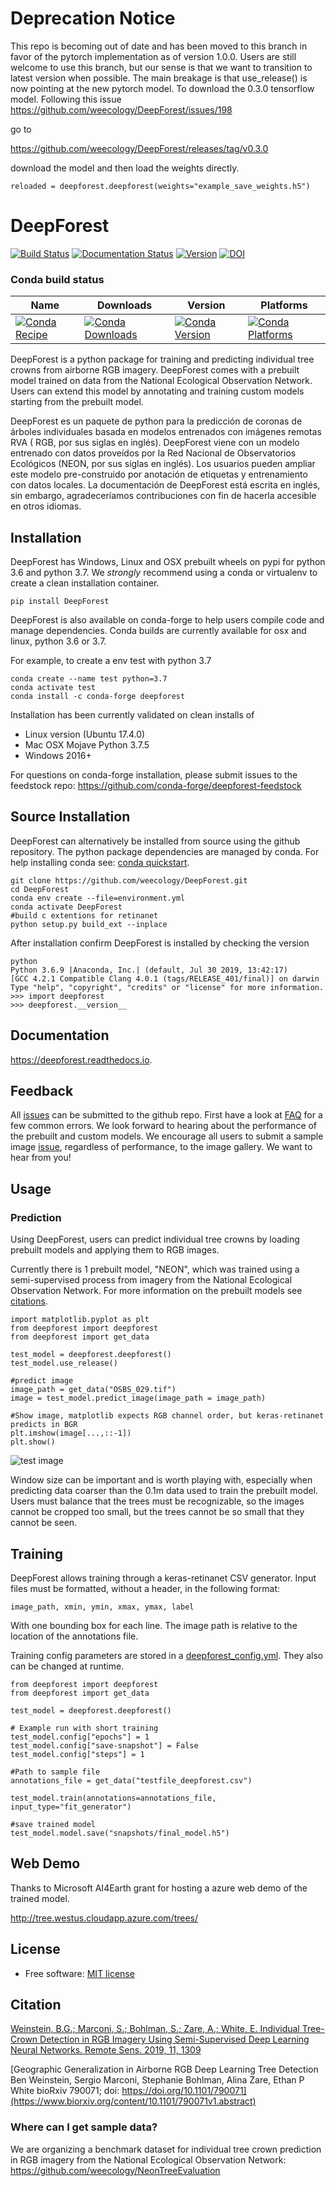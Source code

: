 # Deprecation Notice

This repo is becoming out of date and has been moved to this branch in favor of the pytorch implementation as of version 1.0.0. Users are still welcome to use this branch, but our sense is that we want to transition to latest version when possible. The main breakage is that use_release() is now pointing at the new pytorch model. To download the 0.3.0 tensorflow model. Following this issue
https://github.com/weecology/DeepForest/issues/198

go to

https://github.com/weecology/DeepForest/releases/tag/v0.3.0

download the model and then load the weights directly.

```
reloaded = deepforest.deepforest(weights="example_save_weights.h5")
```


# DeepForest

[![Build Status](https://travis-ci.org/weecology/DeepForest.svg?branch=master)](https://travis-ci.org/weecology/DeepForest)
[![Documentation Status](https://readthedocs.org/projects/deepforest/badge/?version=latest)](http://deepforest.readthedocs.io/en/latest/?badge=latest)
[![Version](https://img.shields.io/pypi/v/DeepForest.svg)](https://pypi.python.org/pypi/DeepForest)
[![DOI](https://zenodo.org/badge/DOI/10.5281/zenodo.2538143.svg)](https://doi.org/10.5281/zenodo.2538143)


### Conda build status

| Name | Downloads | Version | Platforms |
| --- | --- | --- | --- |
| [![Conda Recipe](https://img.shields.io/badge/recipe-deepforest-green.svg)](https://anaconda.org/conda-forge/deepforest) | [![Conda Downloads](https://img.shields.io/conda/dn/conda-forge/deepforest.svg)](https://anaconda.org/conda-forge/deepforest) | [![Conda Version](https://img.shields.io/conda/vn/conda-forge/deepforest.svg)](https://anaconda.org/conda-forge/deepforest) | [![Conda Platforms](https://img.shields.io/conda/pn/conda-forge/deepforest.svg)](https://anaconda.org/conda-forge/deepforest) |

DeepForest is a python package for training and predicting individual tree crowns from airborne RGB imagery. DeepForest comes with a prebuilt model trained on data from the National Ecological Observation Network. Users can extend this model by annotating and training custom models starting from the prebuilt model.

DeepForest es un paquete de python para la predicción de coronas de árboles individuales basada en modelos entrenados con imágenes remotas RVA ( RGB, por sus siglas en inglés). DeepForest viene con un modelo entrenado con datos proveídos por la Red Nacional de Observatorios Ecológicos (NEON, por sus siglas en inglés). Los usuarios pueden ampliar este modelo pre-construido por anotación de etiquetas y entrenamiento con datos locales. La documentación de DeepForest está escrita en inglés, sin embargo, agradeceríamos contribuciones con fin de hacerla accesible en otros idiomas.

## Installation

DeepForest has Windows, Linux and OSX prebuilt wheels on pypi for python 3.6 and python 3.7. We *strongly* recommend using a conda or virtualenv to create a clean installation container.

```
pip install DeepForest
```

DeepForest is also available on conda-forge to help users compile code and manage dependencies. Conda builds are currently available for osx and linux, python 3.6 or 3.7.

For example, to create a env test with python 3.7
```
conda create --name test python=3.7
conda activate test
conda install -c conda-forge deepforest
```
Installation has been currently validated on clean installs of

* Linux version (Ubuntu 17.4.0)
* Mac OSX Mojave Python 3.7.5
* Windows 2016+

For questions on conda-forge installation, please submit issues to the feedstock repo: https://github.com/conda-forge/deepforest-feedstock

## Source Installation

DeepForest can alternatively be installed from source using the github repository. The python package dependencies are managed by conda. For help installing conda see: [conda quickstart](https://docs.conda.io/projects/conda/en/latest/user-guide/install/).

```
git clone https://github.com/weecology/DeepForest.git
cd DeepForest
conda env create --file=environment.yml
conda activate DeepForest
#build c extentions for retinanet
python setup.py build_ext --inplace
```

After installation confirm DeepForest is installed by checking the version

```
python
Python 3.6.9 |Anaconda, Inc.| (default, Jul 30 2019, 13:42:17)
[GCC 4.2.1 Compatible Clang 4.0.1 (tags/RELEASE_401/final)] on darwin
Type "help", "copyright", "credits" or "license" for more information.
>>> import deepforest
>>> deepforest.__version__
```

## Documentation

https://deepforest.readthedocs.io.

## Feedback

All [issues](https://github.com/weecology/DeepForest/issues/) can be submitted to the github repo. First have a look at [FAQ](https://deepforest.readthedocs.io/en/latest/FAQ.html) for a few common errors. We look forward to hearing about the performance of the prebuilt and custom models. We encourage all users to submit a sample image [issue](https://github.com/weecology/DeepForest/issues/49), regardless of performance, to the image gallery. We want to hear from you!

## Usage

### Prediction

Using DeepForest, users can predict individual tree crowns by loading prebuilt models and applying them to RGB images.

Currently there is 1 prebuilt model, "NEON", which was trained using a semi-supervised process from imagery from the National Ecological Observation Network.
For more information on the prebuilt models see [citations](https://github.com/weecology/DeepForest#citation).

```{python}
import matplotlib.pyplot as plt
from deepforest import deepforest
from deepforest import get_data

test_model = deepforest.deepforest()
test_model.use_release()

#predict image
image_path = get_data("OSBS_029.tif")
image = test_model.predict_image(image_path = image_path)

#Show image, matplotlib expects RGB channel order, but keras-retinanet predicts in BGR
plt.imshow(image[...,::-1])
plt.show()
```
![test image](www/image.png)

Window size can be important and is worth playing with, especially when predicting data coarser than the 0.1m data used to train the prebuilt model. Users must balance that the trees must be recognizable, so the images cannot be cropped too small, but the trees cannot be so small that they cannot be seen.

## Training

DeepForest allows training through a keras-retinanet CSV generator. Input files must be formatted, without a header, in the following format:

```
image_path, xmin, ymin, xmax, ymax, label
```
With one bounding box for each line. The image path is relative to the location of the annotations file.

Training config parameters are stored in a [deepforest_config.yml](deepforest/data/deepforest_config.yml). They also can be changed at runtime.

```{python}
from deepforest import deepforest
from deepforest import get_data

test_model = deepforest.deepforest()

# Example run with short training
test_model.config["epochs"] = 1
test_model.config["save-snapshot"] = False
test_model.config["steps"] = 1

#Path to sample file
annotations_file = get_data("testfile_deepforest.csv")

test_model.train(annotations=annotations_file, input_type="fit_generator")

#save trained model
test_model.model.save("snapshots/final_model.h5")
```

## Web Demo

Thanks to Microsoft AI4Earth grant for hosting a azure web demo of the trained model.

http://tree.westus.cloudapp.azure.com/trees/

## License
* Free software: [MIT license](https://github.com/weecology/DeepForest/blob/master/LICENSE)

## Citation

[Weinstein, B.G.; Marconi, S.; Bohlman, S.; Zare, A.; White, E. Individual Tree-Crown Detection in RGB Imagery Using Semi-Supervised Deep Learning Neural Networks.
Remote Sens. 2019, 11, 1309](https://www.mdpi.com/2072-4292/11/11/1309)

[Geographic Generalization in Airborne RGB Deep Learning Tree Detection Ben Weinstein, Sergio Marconi, Stephanie Bohlman, Alina Zare, Ethan P White
bioRxiv 790071; doi: https://doi.org/10.1101/790071](https://www.biorxiv.org/content/10.1101/790071v1.abstract)

### Where can I get sample data?

We are organizing a benchmark dataset for individual tree crown prediction in RGB imagery from the National Ecological Observation Network: https://github.com/weecology/NeonTreeEvaluation
